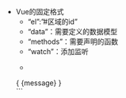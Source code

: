 - Vue的固定格式
     - “el”:”#区域的id”
     - “data”：需要定义的数据模型
     - “methods”：需要声明的函数
     - “watch”：添加监听 
     - ```<body>
    <div id="app">
    <div>{ {message} }</div>
    </div>
     <script>
    var vue = new Vue({
        "el":"#app",
        "data":{
            "message":"数据模型"
        },
       "methods"：{
           "函数名称":function(){
               //具体的业务操作
           }
       },
        "watch":{
            "监听的属性名称":function("监听的值"){
               //具体的业务操作
            }
        }
      });
     </script>
     </body>```
